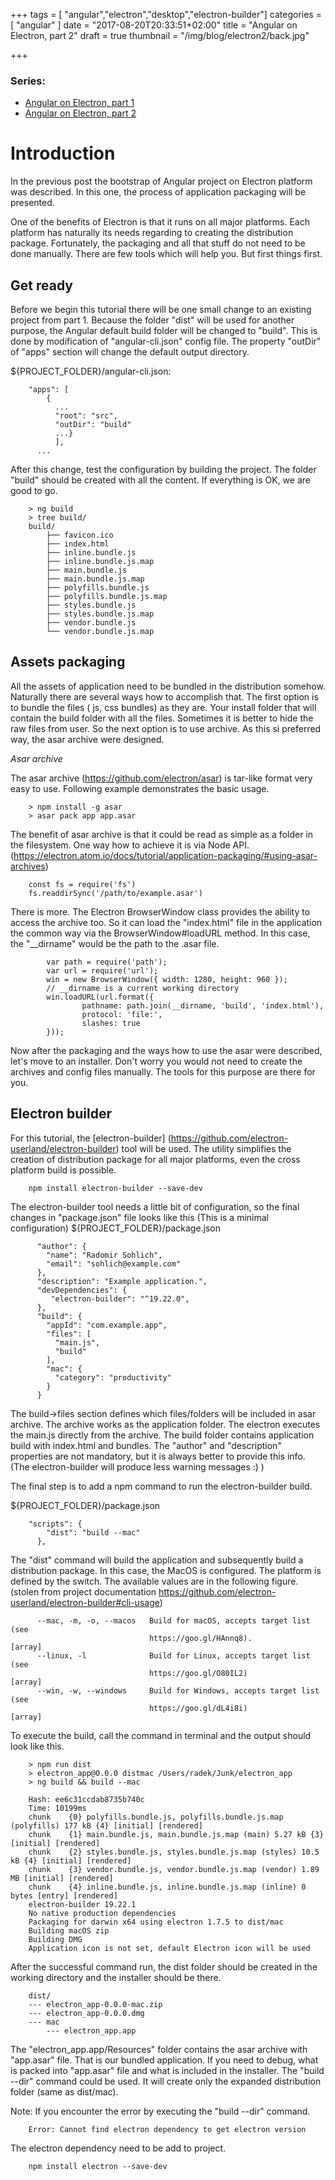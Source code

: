 +++
tags = [ "angular","electron","desktop","electron-builder"]
categories = [ "angular"
]
date = "2017-08-20T20:33:51+02:00"
title = "Angular on Electron, part 2"
draft = true
thumbnail = "/img/blog/electron2/back.jpg"

+++

### Series:
- [Angular on Electron, part 1](/post/angular_electron/)
- [Angular on Electron, part 2](/post/angular_electron_2/)

# Introduction
In the previous post the bootstrap of Angular project on Electron platform was described. In this one, the process of application packaging will be presented.

One of the benefits of Electron is that it runs on all major platforms. Each platform has naturally its needs regarding to creating the distribution package. Fortunately, the packaging and all that stuff do not need to be done manually. There are few tools which will help you. But first things first.

## Get ready

Before we begin this tutorial there will be one small change to an existing project from part 1. Because the folder "dist" will be used for another purpose, the Angular default build folder will be changed to "build". This is done by modification of "angular-cli.json" config file. The property "outDir" of "apps" section will change the default output directory.

${PROJECT_FOLDER}/angular-cli.json:

```
    "apps": [
        {
          ...
          "root": "src",
          "outDir": "build"
          ...}
          ],
      ...
```

After this change, test the configuration by building the project. The folder "build" should be created with all the content. If everything is OK, we are good to go.

```
    > ng build
    > tree build/
    build/
        ├── favicon.ico
        ├── index.html
        ├── inline.bundle.js
        ├── inline.bundle.js.map
        ├── main.bundle.js
        ├── main.bundle.js.map
        ├── polyfills.bundle.js
        ├── polyfills.bundle.js.map
        ├── styles.bundle.js
        ├── styles.bundle.js.map
        ├── vendor.bundle.js
        └── vendor.bundle.js.map
```

## Assets packaging

All the assets of application need to be bundled in the distribution somehow. Naturally there are several ways how to accomplish that. The first option is to bundle the files ( js, css bundles) as they are. Your install folder that will contain the build folder with all the files.  Sometimes it is better to hide the raw files from user. So the next option is to use archive. As this si preferred way, the asar archive were designed.


*Asar archive*

The asar archive (https://github.com/electron/asar) is tar-like format very easy to use. Following example demonstrates the basic usage.

```
    > npm install -g asar
    > asar pack app app.asar
```

The benefit of asar archive is that it could be read as simple as a folder in the filesystem. One way how to achieve it is via Node API. (https://electron.atom.io/docs/tutorial/application-packaging/#using-asar-archives)

```
    const fs = require('fs')
    fs.readdirSync('/path/to/example.asar')
```
There is more. The Electron BrowserWindow class provides the ability to access the archive too. So it can load the "index.html" file in the application the common way via the BrowserWindow#loadURL method. In this case, the "__dirname" would be the path to the .asar file.

```
        var path = require('path');
        var url = require('url');
        win = new BrowserWindow({ width: 1280, height: 960 });
        // __dirname is a current working directory
        win.loadURL(url.format({
                pathname: path.join(__dirname, 'build', 'index.html'),
                protocol: 'file:',
                slashes: true
        }));
```

Now after the packaging and the ways how to use the asar were described, let's move to an installer. Don't worry you would not need to create the archives and config files manually. The tools for this purpose are there for you.


## Electron builder

For this tutorial, the [electron-builder] (https://github.com/electron-userland/electron-builder) tool will be used.  The utility simplifies the creation of distribution package for all major platforms, even the cross platform build is possible.

```
    npm install electron-builder --save-dev
```

The electron-builder tool needs a little bit of configuration, so the final changes in "package.json" file looks like this (This is a minimal configuration)
${PROJECT_FOLDER}/package.json

```
      "author": {
        "name": "Radomir Sohlich",
        "email": "sohlich@example.com"
      },
      "description": "Example application.",
      "devDependencies": {
         "electron-builder": "^19.22.0",
      },
      "build": {
        "appId": "com.example.app",
        "files": [
          "main.js",
          "build"
        ],
        "mac": {
          "category": "productivity"
        }
      }
```

The build->files section defines which files/folders will be included in asar archive. The archive works as the application folder. The electron executes the main.js directly from the archive. The build folder contains application build with index.html and bundles. The "author" and "description" properties are not mandatory, but it is always better to provide this info. (The electron-builder will produce less warning messages :) )

The final step is to add a npm command to run the electron-builder build.

${PROJECT_FOLDER}/package.json

```
    "scripts": {
        "dist": "build --mac"
      },
```

The "dist" command will build the application and subsequently build a distribution package. In this case, the MacOS is configured. The platform is defined by the switch. The available values are in the following figure. (stolen from project documentation https://github.com/electron-userland/electron-builder#cli-usage)

```
      --mac, -m, -o, --macos   Build for macOS, accepts target list (see
                               https://goo.gl/HAnnq8).                       [array]
      --linux, -l              Build for Linux, accepts target list (see
                               https://goo.gl/O80IL2)                        [array]
      --win, -w, --windows     Build for Windows, accepts target list (see
                               https://goo.gl/dL4i8i)                        [array]
```

To execute the build, call the command in terminal and the output should look like this. 

```
    > npm run dist
    > electron_app@0.0.0 distmac /Users/radek/Junk/electron_app
    > ng build && build --mac
    
    Hash: ee6c31ccdab8735b740c
    Time: 10199ms
    chunk    {0} polyfills.bundle.js, polyfills.bundle.js.map (polyfills) 177 kB {4} [initial] [rendered]
    chunk    {1} main.bundle.js, main.bundle.js.map (main) 5.27 kB {3} [initial] [rendered]
    chunk    {2} styles.bundle.js, styles.bundle.js.map (styles) 10.5 kB {4} [initial] [rendered]
    chunk    {3} vendor.bundle.js, vendor.bundle.js.map (vendor) 1.89 MB [initial] [rendered]
    chunk    {4} inline.bundle.js, inline.bundle.js.map (inline) 0 bytes [entry] [rendered]
    electron-builder 19.22.1
    No native production dependencies
    Packaging for darwin x64 using electron 1.7.5 to dist/mac
    Building macOS zip
    Building DMG
    Application icon is not set, default Electron icon will be used
```

After the successful command run, the dist folder should be created in the working directory and the installer should be there.

```
    dist/
    --- electron_app-0.0.0-mac.zip
    --- electron_app-0.0.0.dmg
    --- mac
        --- electron_app.app
```

The "electron_app.app/Resources" folder contains the asar archive with "app.asar" file. That is our bundled application. If you need to debug, what is packed into "app.asar" file and what is included in the installer. The "build --dir" command could be used. It will create only the expanded distribution folder (same as dist/mac). 

Note:
If you encounter the error by executing the "build --dir" command.

```
    Error: Cannot find electron dependency to get electron version
```

The electron dependency need to be add to project.

```
    npm install electron --save-dev
```


